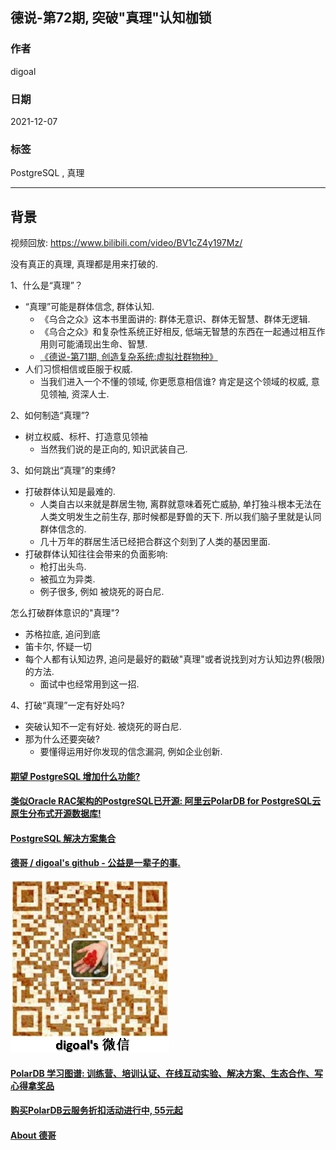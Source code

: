 ## 德说-第72期, 突破"真理"认知枷锁   
                      
### 作者                      
digoal                      
                      
### 日期                      
2021-12-07                     
                      
### 标签                   
PostgreSQL , 真理               
                    
----                    
                    
## 背景                    
视频回放: https://www.bilibili.com/video/BV1cZ4y197Mz/    
  
没有真正的真理, 真理都是用来打破的.     
  
1、什么是“真理”？   
- “真理”可能是群体信念, 群体认知.    
    - 《乌合之众》这本书里面讲的: 群体无意识、群体无智慧、群体无逻辑.     
    - 《乌合之众》和复杂性系统正好相反, 低端无智慧的东西在一起通过相互作用则可能涌现出生命、智慧.     
    - [《德说-第71期, 创造复杂系统:虚拟社群物种》](../202112/20211203_03.md)  
- 人们习惯相信或臣服于权威.     
    - 当我们进入一个不懂的领域, 你更愿意相信谁? 肯定是这个领域的权威, 意见领袖, 资深人士.   
  
2、如何制造“真理”?    
- 树立权威、标杆、打造意见领袖       
    - 当然我们说的是正向的, 知识武装自己.  
  
3、如何跳出“真理”的束缚?   
- 打破群体认知是最难的.   
    - 人类自古以来就是群居生物, 离群就意味着死亡威胁, 单打独斗根本无法在人类文明发生之前生存, 那时候都是野兽的天下. 所以我们脑子里就是认同群体信念的.    
    - 几十万年的群居生活已经把合群这个刻到了人类的基因里面.   
- 打破群体认知往往会带来的负面影响:   
    - 枪打出头鸟.   
    - 被孤立为异类.   
    - 例子很多, 例如 被烧死的哥白尼.   
  
怎么打破群体意识的"真理"?   
- 苏格拉底, 追问到底  
- 笛卡尔, 怀疑一切  
- 每个人都有认知边界, 追问是最好的戳破"真理"或者说找到对方认知边界(极限)的方法.  
    - 面试中也经常用到这一招.   
  
4、打破“真理”一定有好处吗?   
- 突破认知不一定有好处.   被烧死的哥白尼.     
- 那为什么还要突破?      
    - 要懂得运用好你发现的信念漏洞, 例如企业创新.       
  
  
#### [期望 PostgreSQL 增加什么功能?](https://github.com/digoal/blog/issues/76 "269ac3d1c492e938c0191101c7238216")
  
  
#### [类似Oracle RAC架构的PostgreSQL已开源: 阿里云PolarDB for PostgreSQL云原生分布式开源数据库!](https://github.com/ApsaraDB/PolarDB-for-PostgreSQL "57258f76c37864c6e6d23383d05714ea")
  
  
#### [PostgreSQL 解决方案集合](https://yq.aliyun.com/topic/118 "40cff096e9ed7122c512b35d8561d9c8")
  
  
#### [德哥 / digoal's github - 公益是一辈子的事.](https://github.com/digoal/blog/blob/master/README.md "22709685feb7cab07d30f30387f0a9ae")
  
  
![digoal's wechat](../pic/digoal_weixin.jpg "f7ad92eeba24523fd47a6e1a0e691b59")
  
  
#### [PolarDB 学习图谱: 训练营、培训认证、在线互动实验、解决方案、生态合作、写心得拿奖品](https://www.aliyun.com/database/openpolardb/activity "8642f60e04ed0c814bf9cb9677976bd4")
  
  
#### [购买PolarDB云服务折扣活动进行中, 55元起](https://www.aliyun.com/activity/new/polardb-yunparter?userCode=bsb3t4al "e0495c413bedacabb75ff1e880be465a")
  
  
#### [About 德哥](https://github.com/digoal/blog/blob/master/me/readme.md "a37735981e7704886ffd590565582dd0")
  

